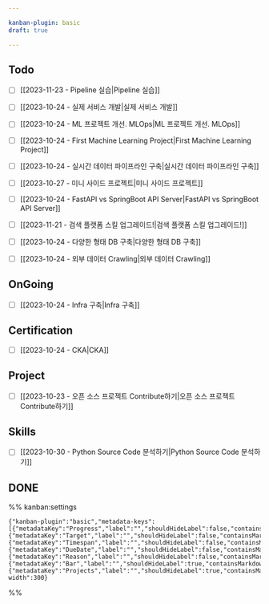 ```yaml
---

kanban-plugin: basic
draft: true

---
```


## Todo

- [ ] [[2023-11-23 - Pipeline 실습|Pipeline 실습]]
- [ ] [[2023-10-24 - 실제 서비스 개발|실제 서비스 개발]]
- [ ] [[2023-10-24 - ML 프로젝트 개선. MLOps|ML 프로젝트 개선. MLOps]]
- [ ] [[2023-10-24 - First Machine Learning Project|First Machine Learning Project]]
- [ ] [[2023-10-24 - 실시간 데이터 파이프라인 구축|실시간 데이터 파이프라인 구축]]
- [ ] [[2023-10-27 - 미니 사이드 프로젝트|미니 사이드 프로젝트]]
- [ ] [[2023-10-24 - FastAPI vs SpringBoot API Server|FastAPI vs SpringBoot API Server]]
- [ ] [[2023-11-21 - 검색 플랫폼 스킬 업그레이드!|검색 플랫폼 스킬 업그레이드!]]
- [ ] [[2023-10-24 - 다양한 형태 DB 구축|다양한 형태 DB 구축]]
- [ ] [[2023-10-24 - 외부 데이터 Crawling|외부 데이터 Crawling]]


## OnGoing

- [ ] [[2023-10-24 - Infra 구축|Infra 구축]]


## Certification

- [ ] [[2023-10-24 - CKA|CKA]]


## Project

- [ ] [[2023-10-23 - 오픈 소스 프로젝트 Contribute하기|오픈 소스 프로젝트 Contribute하기]]


## Skills

- [ ] [[2023-10-30 - Python Source Code 분석하기|Python Source Code 분석하기]]


## DONE





%% kanban:settings
```
{"kanban-plugin":"basic","metadata-keys":[{"metadataKey":"Progress","label":"","shouldHideLabel":false,"containsMarkdown":true},{"metadataKey":"Target","label":"","shouldHideLabel":false,"containsMarkdown":true},{"metadataKey":"Timespan","label":"","shouldHideLabel":false,"containsMarkdown":true},{"metadataKey":"DueDate","label":"","shouldHideLabel":false,"containsMarkdown":false},{"metadataKey":"Reason","label":"","shouldHideLabel":false,"containsMarkdown":true},{"metadataKey":"Bar","label":"","shouldHideLabel":true,"containsMarkdown":true},{"metadataKey":"Projects","label":"","shouldHideLabel":true,"containsMarkdown":true}],"lane-width":300}
```
%%